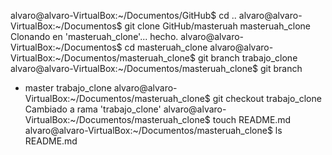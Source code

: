 alvaro@alvaro-VirtualBox:~/Documentos/GitHub$ cd ..
alvaro@alvaro-VirtualBox:~/Documentos$ git clone GitHub/masteruah masteruah_clone
Clonando en 'masteruah_clone'...
hecho.
alvaro@alvaro-VirtualBox:~/Documentos$ cd masteruah_clone
alvaro@alvaro-VirtualBox:~/Documentos/masteruah_clone$ git branch trabajo_clone
alvaro@alvaro-VirtualBox:~/Documentos/masteruah_clone$ git branch
* master
  trabajo_clone
alvaro@alvaro-VirtualBox:~/Documentos/masteruah_clone$ git checkout trabajo_clone
Cambiado a rama 'trabajo_clone'
alvaro@alvaro-VirtualBox:~/Documentos/masteruah_clone$ touch README.md
alvaro@alvaro-VirtualBox:~/Documentos/masteruah_clone$ ls
README.md

